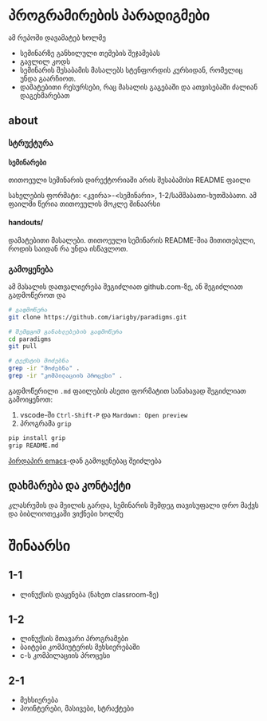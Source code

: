 # პროგრამირების პარადიგმები
ამ რეპოში დავამატებ ხოლმე 
- სემინარზე განხილული თემების შეჯამებას
- გავლილ კოდს
- სემინარის შესაბამის მასალებს სტენფორდის კურსიდან, რომელიც უნდა გაარჩიოთ.
- დამატებითი რესურსები, რაც მასალის გაგებაში და ათვისებაში ძალიან დაგეხმარებათ

## about
### სტრუქტურა
#### სემინარები
თითოეული სემინარის დირექტორიაში არის შესაბამისი README ფაილი

სახელების ფორმატი: <კვირა>-<სემინარი>, 1-2/სამშაბათი-ხუთშაბათი. ამ ფაილში წერია თითოეულის მოკლე შინაარსი

#### handouts/
დამატებითი მასალები. თითოეული სემინარის README-შია მითითებული, როდის საიდან რა უნდა ისწავლოთ. 

### გამოყენება
ამ მასალის დათვალიერება შეგიძლიათ github.com-ზე, ან შეგიძლიათ გადმოწეროთ და
```sh
# გადმოწერა
git clone https://github.com/iarigby/paradigms.git

# შემდგომ განახლებების გადმოწერა
cd paradigms
git pull

# ტექსტის მოძებნა
grep -ir "მოძებნა" . 
grep -ir "კომპილაციის პროცესი" .
```

გადმოწერილი `.md` ფაილების ასეთი ფორმატით სანახავად შეგიძლიათ გამოიყენოთ:
1. vscode-ში `Ctrl-Shift-P` და `Mardown: Open preview`
2. პროგრამა `grip` 
``` sh
pip install grip
grip README.md
```
[პირდაპირ emacs](https://github.com/seagle0128/grip-mode)-დან გამოყენებაც შეიძლება

## დახმარება და კონტაქტი
კლასრუმის და მეილის გარდა, სემინარის შემდეგ თავისუფალი დრო მაქვს და ბიბლიოთეკაში ვიქნები ხოლმე  

# შინაარსი
## 1-1
- ლინუქსის დაყენება (ნახეთ classroom-ზე)

## 1-2
- ლინუქსის მთავარი პროგრამები
- ბაიტები კომპიუტერის მეხსიერებაში
- c-ს კომპილაციის პროცესი

## 2-1
- მეხსიერება
- პოინტერები, მასივები, სტრაქტები
